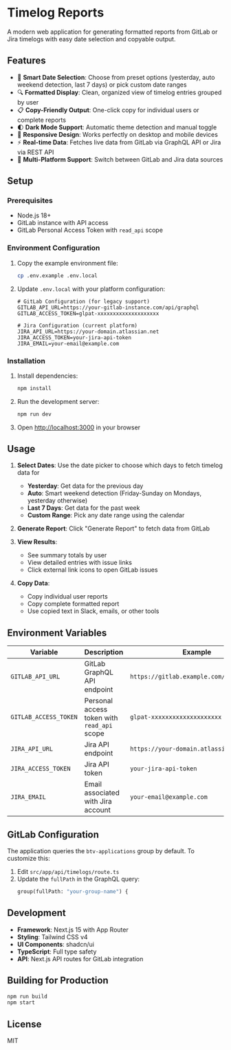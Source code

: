 # Timelog Reports

A modern web application for generating formatted reports from GitLab or Jira timelogs with easy date selection and copyable output.

## Features

- 📅 **Smart Date Selection**: Choose from preset options (yesterday, auto weekend detection, last 7 days) or pick custom date ranges
- 🔍 **Formatted Display**: Clean, organized view of timelog entries grouped by user
- 📋 **Copy-Friendly Output**: One-click copy for individual users or complete reports
- 🌓 **Dark Mode Support**: Automatic theme detection and manual toggle
- 📱 **Responsive Design**: Works perfectly on desktop and mobile devices
- ⚡ **Real-time Data**: Fetches live data from GitLab via GraphQL API or Jira via REST API
- 🔄 **Multi-Platform Support**: Switch between GitLab and Jira data sources

## Setup

### Prerequisites

- Node.js 18+
- GitLab instance with API access
- GitLab Personal Access Token with `read_api` scope

### Environment Configuration

1. Copy the example environment file:

   ```bash
   cp .env.example .env.local
   ```

2. Update `.env.local` with your platform configuration:

   ```env
   # GitLab Configuration (for legacy support)
   GITLAB_API_URL=https://your-gitlab-instance.com/api/graphql
   GITLAB_ACCESS_TOKEN=glpat-xxxxxxxxxxxxxxxxxxxx

   # Jira Configuration (current platform)
   JIRA_API_URL=https://your-domain.atlassian.net
   JIRA_ACCESS_TOKEN=your-jira-api-token
   JIRA_EMAIL=your-email@example.com
   ```

### Installation

1. Install dependencies:

   ```bash
   npm install
   ```

2. Run the development server:

   ```bash
   npm run dev
   ```

3. Open [http://localhost:3000](http://localhost:3000) in your browser

## Usage

1. **Select Dates**: Use the date picker to choose which days to fetch timelog data for

   - **Yesterday**: Get data for the previous day
   - **Auto**: Smart weekend detection (Friday-Sunday on Mondays, yesterday otherwise)
   - **Last 7 Days**: Get data for the past week
   - **Custom Range**: Pick any date range using the calendar

2. **Generate Report**: Click "Generate Report" to fetch data from GitLab

3. **View Results**:

   - See summary totals by user
   - View detailed entries with issue links
   - Click external link icons to open GitLab issues

4. **Copy Data**:
   - Copy individual user reports
   - Copy complete formatted report
   - Use copied text in Slack, emails, or other tools

## Environment Variables

| Variable              | Description                                 | Example                                  |
| --------------------- | ------------------------------------------- | ---------------------------------------- |
| `GITLAB_API_URL`      | GitLab GraphQL API endpoint                 | `https://gitlab.example.com/api/graphql` |
| `GITLAB_ACCESS_TOKEN` | Personal access token with `read_api` scope | `glpat-xxxxxxxxxxxxxxxxxxxx`             |
| `JIRA_API_URL`        | Jira API endpoint                           | `https://your-domain.atlassian.net`      |
| `JIRA_ACCESS_TOKEN`   | Jira API token                              | `your-jira-api-token`                    |
| `JIRA_EMAIL`          | Email associated with Jira account          | `your-email@example.com`                 |

## GitLab Configuration

The application queries the `btv-applications` group by default. To customize this:

1. Edit `src/app/api/timelogs/route.ts`
2. Update the `fullPath` in the GraphQL query:
   ```graphql
   group(fullPath: "your-group-name") {
   ```

## Development

- **Framework**: Next.js 15 with App Router
- **Styling**: Tailwind CSS v4
- **UI Components**: shadcn/ui
- **TypeScript**: Full type safety
- **API**: Next.js API routes for GitLab integration

## Building for Production

```bash
npm run build
npm start
```

## License

MIT
